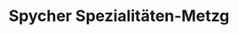 ---
title: "Spycher Spezialitäten-Metzg"
url: /speicher/spycher-spezialitaeten-metzg/
shop: Metzgerei
---